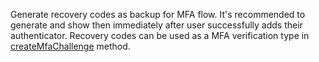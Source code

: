 Generate recovery codes as backup for MFA flow.
It's recommended to generate and show then immediately after user successfully adds their authenticator.
Recovery codes can be used as a MFA verification type in [createMfaChallenge](/docs/references/cloud/client-web/account#createMfaChallenge) method.
